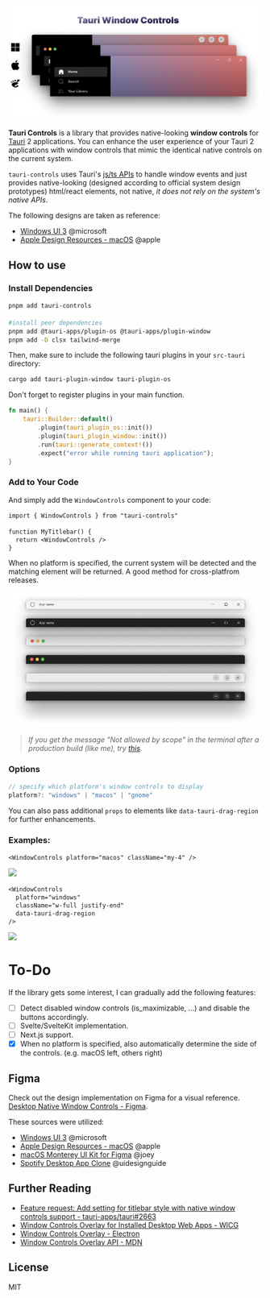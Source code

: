 <picture>
  <source media="(prefers-color-scheme: dark)" srcset=".github/statics/TauriCoverDark.png">
  <img alt="Shows an illustrated sun in light color mode and a moon with stars in dark color mode." src=".github/statics/TauriCoverLight.png">
</picture>

<!-- ![](https://img.shields.io/bundlephobia/min/tauri-controls)
![](https://img.shields.io/bundlephobia/minzip/tauri-controls)
![](https://img.shields.io/npm/dt/tauri-controls) -->

**Tauri Controls** is a library that provides native-looking **window controls** for [Tauri](https://github.com/tauri-apps/tauri) 2 applications. You can enhance the user experience of your Tauri 2 applications with window controls that mimic the identical native controls on the current system.

`tauri-controls` uses Tauri's [js/ts APIs](https://next--tauri.netlify.app/next/api/js) to handle window events and just provides native-looking (designed according to official system design prototypes) html/react elements, not native, _it does not rely on the system's native APIs_.

The following designs are taken as reference:

- [Windows UI 3](https://www.figma.com/community/file/1159947337437047524) @microsoft
- [Apple Design Resources - macOS](https://www.figma.com/community/file/1251588934545918753) @apple

## How to use

### Install Dependencies

```bash
pnpm add tauri-controls

#install peer dependencies
pnpm add @tauri-apps/plugin-os @tauri-apps/plugin-window
pnpm add -D clsx tailwind-merge
```

Then, make sure to include the following tauri plugins in your `src-tauri` directory:

```bash
cargo add tauri-plugin-window tauri-plugin-os
```

Don't forget to register plugins in your main function.

```rust
fn main() {
    tauri::Builder::default()
        .plugin(tauri_plugin_os::init())
        .plugin(tauri_plugin_window::init())
        .run(tauri::generate_context!())
        .expect("error while running tauri application");
}
```

### Add to Your Code

And simply add the `WindowControls` component to your code:

```tsx
import { WindowControls } from "tauri-controls"

function MyTitlebar() {
  return <WindowControls />
}
```

When no platform is specified, the current system will be detected and the matching element will be returned. A good method for cross-platfrom releases.

[![](.github/statics/Frame.png)](https://www.figma.com/file/ms2vbZx5lEGxHqHR8fAfQm/Desktop-Native-Window-Controls?type=design&node-id=4%3A6020&mode=design&t=PIbVTsr8zWmIFsNr-1)

> _If you get the message "Not allowed by scope" in the terminal after a production build (like me), try [this](https://github.com/agmmnn/tauri-controls/issues/1#issuecomment-1653557673)._

### Options

```ts
// specify which platform's window controls to display
platform?: "windows" | "macos" | "gnome"
```

You can also pass additional `props` to elements like `data-tauri-drag-region` for further enhancements.

### Examples:

```tsx
<WindowControls platform="macos" className="my-4" />
```

![](https://i.imgur.com/OAO22HC.png)

```tsx
<WindowControls
  platform="windows"
  className="w-full justify-end"
  data-tauri-drag-region
/>
```

![](https://i.imgur.com/hq389kn.png)

# To-Do

If the library gets some interest, I can gradually add the following features:

- [ ] Detect disabled window controls (is_maximizable, ...) and disable the buttons accordingly.
- [ ] Svelte/SvelteKit implementation.
- [ ] Next.js support.
- [x] When no platform is specified, also automatically determine the side of the controls. (e.g. macOS left, others right)

## Figma

Check out the design implementation on Figma for a visual reference. [Desktop Native Window Controls - Figma](https://www.figma.com/file/ms2vbZx5lEGxHqHR8fAfQm/Desktop-Native-Window-Controls?type=design&node-id=4%3A6020&mode=design&t=PIbVTsr8zWmIFsNr-1).

These sources were utilized:

- [Windows UI 3](https://www.figma.com/community/file/1159947337437047524) @microsoft
- [Apple Design Resources - macOS](https://www.figma.com/community/file/1251588934545918753) @apple
- [macOS Monterey UI Kit for Figma](https://www.figma.com/community/file/1034539431656086181/macOS-Monterey-UI-Kit-for-Figma) @joey
- [Spotify Desktop App Clone](https://www.figma.com/community/file/1028665514709480268/Spotify-Desktop-App-Clone) @uidesignguide

## Further Reading

- [Feature request: Add setting for titlebar style with native window controls support - tauri-apps/tauri#2663](https://github.com/tauri-apps/tauri/issues/2663)
- [Window Controls Overlay for Installed Desktop Web Apps - WICG](https://github.com/WICG/window-controls-overlay/blob/main/explainer.md)
- [Window Controls Overlay - Electron](https://www.electronjs.org/docs/latest/tutorial/window-customization#window-controls-overlay-macos-windows)
- [Window Controls Overlay API - MDN](https://developer.mozilla.org/en-US/docs/Web/API/Window_Controls_Overlay_API)

## License

MIT
